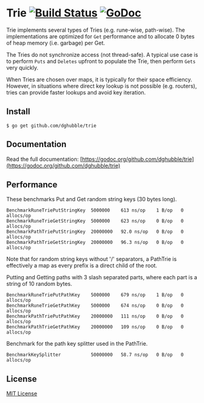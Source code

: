 # Trie [![Build Status](https://travis-ci.org/dghubble/trie.png)](https://travis-ci.org/dghubble/trie) [![GoDoc](http://godoc.org/github.com/dghubble/trie?status.png)](http://godoc.org/github.com/dghubble/trie)

Trie implements several types of Tries (e.g. rune-wise, path-wise). The implementations are optimized for ``Get`` performance and to allocate 0 bytes of heap memory (i.e. garbage) per Get.

The Tries do not synchronize access (not thread-safe). A typical use case is to perform ``Puts`` and ``Deletes`` upfront to populate the Trie, then perform ``Gets`` very quickly.

When Tries are chosen over maps, it is typically for their space efficiency. However, in situations where direct key lookup is not possible (e.g. routers), tries can provide faster lookups and avoid key iteration. 

## Install

    $ go get github.com/dghubble/trie

## Documentation

Read the full documentation: [https://godoc.org/github.com/dghubble/trie](https://godoc.org/github.com/dghubble/trie)

## Performance

These benchmarks Put and Get random string keys (30 bytes long).

    BenchmarkRuneTriePutStringKey  5000000    613 ns/op    1 B/op   0 allocs/op
    BenchmarkRuneTrieGetStringKey  5000000    623 ns/op    0 B/op   0 allocs/op
    BenchmarkPathTriePutStringKey  20000000   92.0 ns/op   0 B/op   0 allocs/op
    BenchmarkPathTrieGetStringKey  20000000   96.3 ns/op   0 B/op   0 allocs/op

Note that for random string keys without '/' separators, a PathTrie is effectively a map as every prefix is a direct child of the root.

Putting and Getting paths with 3 slash separated parts, where each part is a string of 10 random bytes.

    BenchmarkRuneTriePutPathKey    5000000    679 ns/op    1 B/op   0 allocs/op
    BenchmarkRuneTrieGetPathKey    5000000    674 ns/op    0 B/op   0 allocs/op    
    BenchmarkPathTriePutPathKey    20000000   111 ns/op    0 B/op   0 allocs/op
    BenchmarkPathTrieGetPathKey    20000000   109 ns/op    0 B/op   0 allocs/op

Benchmark for the path key splitter used in the PathTrie.
    
    BenchmarkKeySplitter           50000000   58.7 ns/op   0 B/op   0 allocs/op

## License

[MIT License](LICENSE)


